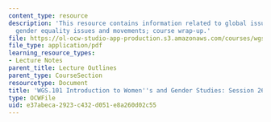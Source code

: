 ```yaml
---
content_type: resource
description: 'This resource contains information related to global issues: contemporary
  gender equality issues and movements; course wrap-up.'
file: https://ol-ocw-studio-app-production.s3.amazonaws.com/courses/wgs-101-introduction-to-womens-and-gender-studies-fall-2014/e37abeca2923c432d051e8a260d02c55_MITWGS_101F14_Sess26.pdf
file_type: application/pdf
learning_resource_types:
- Lecture Notes
parent_title: Lecture Outlines
parent_type: CourseSection
resourcetype: Document
title: 'WGS.101 Introduction to Women''s and Gender Studies: Session 26 Lecture Outline'
type: OCWFile
uid: e37abeca-2923-c432-d051-e8a260d02c55
---
```

